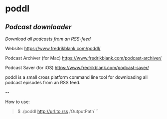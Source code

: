 # poddl
## _Podcast downloader_

*Download all podcasts from an RSS-feed*

Website:
https://www.fredrikblank.com/poddl/

Podcast Archiver (for Mac)
https://www.fredrikblank.com/podcast-archiver/

Podcast Saver (for iOS)
https://www.fredrikblank.com/podcast-saver/

poddl is a small cross platform command line tool for downloading all podcast episodes from an RSS feed.

--

How to use:

> $ ./poddl http://url.to.rss /OutputPath```
